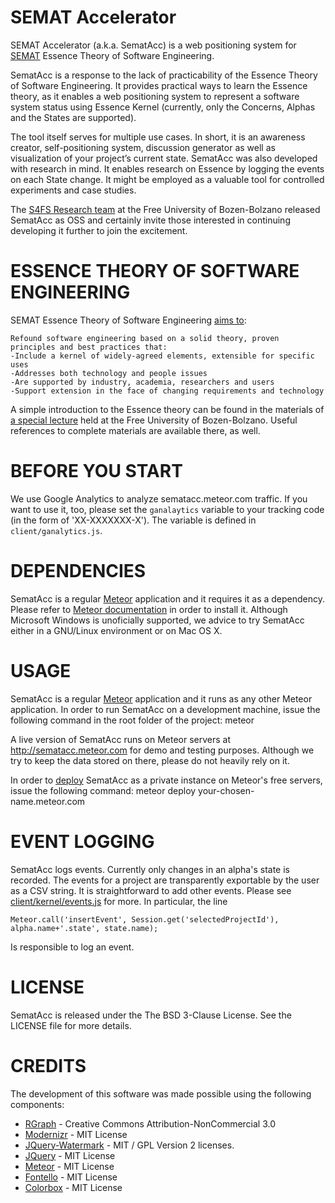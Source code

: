 SEMAT Accelerator
=================
SEMAT Accelerator (a.k.a. SematAcc) is a web positioning system for [SEMAT](http://semat.org) Essence Theory of Software Engineering.

SematAcc is a response to the lack of practicability of the Essence Theory of Software Engineering. It provides practical ways to learn the Essence theory, as it enables a web positioning system to represent a software system status using Essence Kernel (currently, only the Concerns, Alphas and the States are supported).

The tool itself serves for multiple use cases.
In short, it is an awareness creator, self-positioning system, discussion generator as well as visualization of your project’s current state.
SematAcc was also developed with research in mind. It enables research on Essence by logging the events on each State change.
It might be employed as a valuable tool for controlled experiments and case studies.

The [S4FS Research team](http://www.inf.unibz.it/s4fs/) at the Free University of Bozen-Bolzano released SematAcc as OSS and certainly invite those interested in continuing developing it further to join the excitement. 


ESSENCE THEORY OF SOFTWARE ENGINEERING
======================================
SEMAT Essence Theory of Software Engineering [aims to](http://semat.org/?page_id=2):

    Refound software engineering based on a solid theory, proven principles and best practices that:
    -Include a kernel of widely-agreed elements, extensible for specific uses
    -Addresses both technology and people issues
    -Are supported by industry, academia, researchers and users
    -Support extension in the face of changing requirements and technology

A simple introduction to the Essence theory can be found in the materials 
of [a special lecture](http://task3.cc/1328/special-lecture-on-semat-essence-of-software-engineering/) held at the Free University of Bozen-Bolzano. 
Useful references to complete materials are available there, as well.

BEFORE YOU START
================
We use Google Analytics to analyze sematacc.meteor.com traffic. 
If you want to use it, too, please set the `ganalaytics` variable to your tracking code (in the form of 'XX-XXXXXXX-X').
The variable is defined in `client/ganalytics.js`.

DEPENDENCIES
============
SematAcc is a regular [Meteor](http://meteor.com) application and it requires it as a dependency.
Please refer to [Meteor documentation](http://docs.meteor.com) in order to install it.
Although Microsoft Windows is unoficially supported, we advice to try SematAcc either in a GNU/Linux environment or on Mac OS X.

USAGE
=====
SematAcc is a regular [Meteor](http://meteor.com) application and it runs as any other Meteor application.
In order to run SematAcc on a development machine, issue the following command in the root folder of the project:
    meteor 

A live version of SematAcc runs on Meteor servers at http://sematacc.meteor.com for demo and testing purposes. 
Although we try to keep the data stored on there, please do not heavily rely on it.

In order to [deploy](http://docs.meteor.com/#deploying) SematAcc as a private instance on Meteor's free servers, issue the following command:
    meteor deploy your-chosen-name.meteor.com

EVENT LOGGING
=============
SematAcc logs events. Currently only changes in an alpha's state is recorded.
The events for a project are transparently exportable by the user as a CSV string.
It is straightforward to add other events. 
Please see [client/kernel/events.js](https://github.com/s4fs/sematacc/blob/master/client/kernel/events.js) for more.
In particular, the line

    Meteor.call('insertEvent', Session.get('selectedProjectId'), alpha.name+'.state', state.name);
    
Is responsible to log an event.

LICENSE
=======
SematAcc is released under the The BSD 3-Clause License. See the LICENSE file for more details.

CREDITS
================
The development of this software was made possible using the following components:

 - [RGraph](http://rgraph.net) - Creative Commons Attribution-NonCommercial 3.0
 - [Modernizr](http://modernizr.com) - MIT License
 - [JQuery-Watermark](http://jquery-watermark.googlecode.com) - MIT / GPL Version 2 licenses.
 - [JQuery](http://jquery.org) - MIT License
 - [Meteor](http://meteor.com) - MIT License
 - [Fontello](http://fontello.com) - MIT License
 - [Colorbox](http://www.jacklmoore.com/colorbox/) - MIT License
